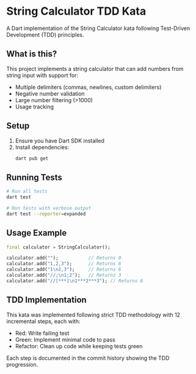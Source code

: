 # String Calculator TDD Kata

A Dart implementation of the String Calculator kata following Test-Driven Development (TDD) principles.

## What is this?

This project implements a string calculator that can add numbers from string input with support for:
- Multiple delimiters (commas, newlines, custom delimiters)
- Negative number validation
- Large number filtering (>1000)
- Usage tracking

## Setup

1. Ensure you have Dart SDK installed
2. Install dependencies:
   ```bash
   dart pub get
   ```

## Running Tests

```bash
# Run all tests
dart test

# Run tests with verbose output
dart test --reporter=expanded
```

## Usage Example

```dart
final calculator = StringCalculator();

calculator.add("");           // Returns 0
calculator.add("1,2,3");      // Returns 6
calculator.add("1\n2,3");     // Returns 6
calculator.add("//;\n1;2");   // Returns 3
calculator.add("//[***]\n1***2***3"); // Returns 6
```

## TDD Implementation

This kata was implemented following strict TDD methodology with 12 incremental steps, each with:
- Red: Write failing test
- Green: Implement minimal code to pass
- Refactor: Clean up code while keeping tests green

Each step is documented in the commit history showing the TDD progression.
